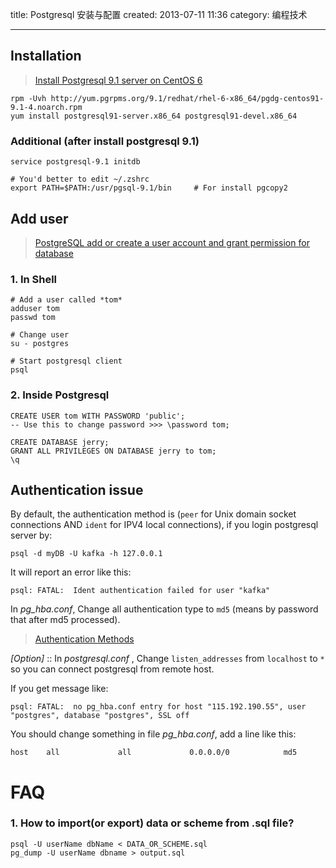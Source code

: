 
title: Postgresql 安装与配置
created: 2013-07-11 11:36
category: 编程技术
**********


Installation
------------
>  [Install Postgresql 9.1 server on CentOS 6](https://gist.github.com/bvajda/1296795)

    rpm -Uvh http://yum.pgrpms.org/9.1/redhat/rhel-6-x86_64/pgdg-centos91-9.1-4.noarch.rpm
    yum install postgresql91-server.x86_64 postgresql91-devel.x86_64
    
    

### Additional (after install postgresql 9.1)

    service postgresql-9.1 initdb
    
    # You'd better to edit ~/.zshrc
    export PATH=$PATH:/usr/pgsql-9.1/bin     # For install pgcopy2


Add user
--------
>  [PostgreSQL add or create a user account and grant permission for database](http://www.cyberciti.biz/faq/howto-add-postgresql-user-account/)

### 1. In Shell

    # Add a user called *tom*
    adduser tom
    passwd tom
    
    # Change user
    su - postgres

    # Start postgresql client
    psql


### 2. Inside Postgresql

    CREATE USER tom WITH PASSWORD 'public';
    -- Use this to change password >>> \password tom;

    CREATE DATABASE jerry;
    GRANT ALL PRIVILEGES ON DATABASE jerry to tom;
    \q


Authentication issue
--------------------
By default, the authentication method is (`peer` for Unix domain
socket connections AND `ident` for IPV4 local connections), if you
login postgresql server by:

    psql -d myDB -U kafka -h 127.0.0.1
    
It will report an error like this:

    psql: FATAL:  Ident authentication failed for user "kafka"

    
In *pg_hba.conf*, Change all authentication type to `md5` (means by
password that after md5 processed).
>  [Authentication Methods](http://www.postgresql.org/docs/9.1/static/auth-methods.html)

*[Option]* :: In *postgresql.conf* , Change `listen_addresses` from
 `localhost` to `*` so you can connect postgresql from remote host.

If you get message like:

    psql: FATAL:  no pg_hba.conf entry for host "115.192.190.55", user "postgres", database "postgres", SSL off
    
You should change something in file *pg_hba.conf*, add a line like this:

    host    all             all             0.0.0.0/0            md5


    
 FAQ 
=====
### 1. How to import(or export) data or scheme from .sql file?

    psql -U userName dbName < DATA_OR_SCHEME.sql
    pg_dump -U userName dbname > output.sql

